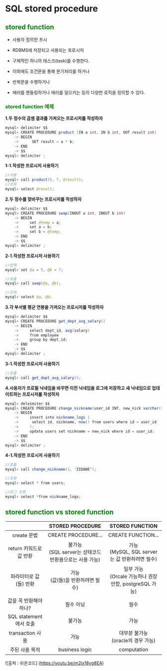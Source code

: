 # SQL stored procedure

## <span style="color: green">stored function</span>
- 사용자 정의한 프시
- RDBMS에 저장되고 사용되는 프로시저
- 구체적인 하나의 태스크(task)를 수행한다.

- 이외에도 조건문을 통해 분기처리를 하거나
- 반복문을 수행하거나
- 에러를 핸들링하거나 에러를 일으키는 등의 다양한 로직을 정의할 수 있다.
### <span style="color: green">stored function 예제</span>

<b>1.두 정수의 곱셈 결과를 가져오는 프로시저를 작성하자</b>

```java
mysql> delimiter $$
mysql> CREATE PROCEDURE product (IN a int, IN b int, OUT result int)
    -> BEGIN
    ->      SET result = a * b;
    -> END
    -> $$
mysql> delimiter ;
```

<b>1-1.작성한 프로시저 사용하기</b>

```java
//사용
mysql> call product(5, 7, @result);
//조회
mysql> select @result;
```

<b>2.두 정수를 맞바꾸는 프로시저를 작성하자</b>

```java
mysql> delimiter $$
mysql> CREATE PROCEDURE swap(INOUT a int, INOUT b int)
    -> BEGIN
    ->     set @temp = a;
    ->     set a = b;
    ->     set b = @temp;
    -> END
    -> $$
mysql> delimiter ;
```

<b>2-1.작성한 프로시저 사용하기</b>

```java
//입력
mysql> set @a = 5, @b = 7;

//호출
mysql> call swap(@a, @b);

//조회
mysql> select @a, @b;
```

<b>3.각 부서별 평균 연봉을 가져오는 프로시저를 작성하자</b>

```java
mysql> delimiter $$
mysql> CREATE PROCEDURE get_dept_avg_salary()
    -> BEGIN
    ->     select dept_id, avg(salary)
    ->     from employee
    ->     group by dept_id;
    -> END
    -> $$
mysql> delimiter ;
```

<b>3-1.작성한 프로시저 사용하기</b>

```java
//호출
mysql> call get_dept_avg_salary();
```

<b>4.사용자가 프로필 닉네임을 바꾸면 이전 닉네임을 로그에 저장하고 새 닉네임으로 업데이트하는 프로시저를 작성하자</b>

```java
mysql> deleimiter $$
mysql> CREATE PROCEDURE change_nickname(user_id INT, new_nick varchar(30))
    -> BEGIN
    ->     insert into nickname_logs (
    ->      select id, nickname, now() from users where id = user_id
    ->     );
    ->     update users set nickname = new_nick where id = user_id;
    -> END
    -> $$
mysql> delimiter ;
```

<b>4-1.작성한 프로시저 사용하기</b>

```java
//호출
mysql> call change_nickname(1, 'ZIDANE');

//조회
mysql> select * from users;

//로그 조회
mysql> select *from nickname_logs;
```

## <span style="color: green">stored function vs stored function</span>

||STORED PROCEDURE|STORED FUNCTION|
|:-:|:-:|:-:|
|create 문법|CREATE PROCEDURE...|CREATE FUNCTION...|
|return 키워드로 값 반환|불가능<br>(SQL server는 상태코드 반환용으로는 사용 가능)|가능<br>(MySQL, SQL server는 값 반환하려면 필수)|
|파라미터로 값(들) 반환|가능<br>(값(들)을 반환하려면 필수)|일부 가능<br>(Orcale 가능하나 권장 안함, postgreSQL 가능)|
|값을 꼭 반환해야 하나?|필수 아님|필수|
|SQL statement에서 호출|불가능|가능|
|transaction 사용|가능|대부분 불가능<br>(oracle의 경우 가능)|
|주된 사용 목적|business logic|computation|

![출처 : 쉬운코드] (https://youtu.be/m2jx18yg8EA)
